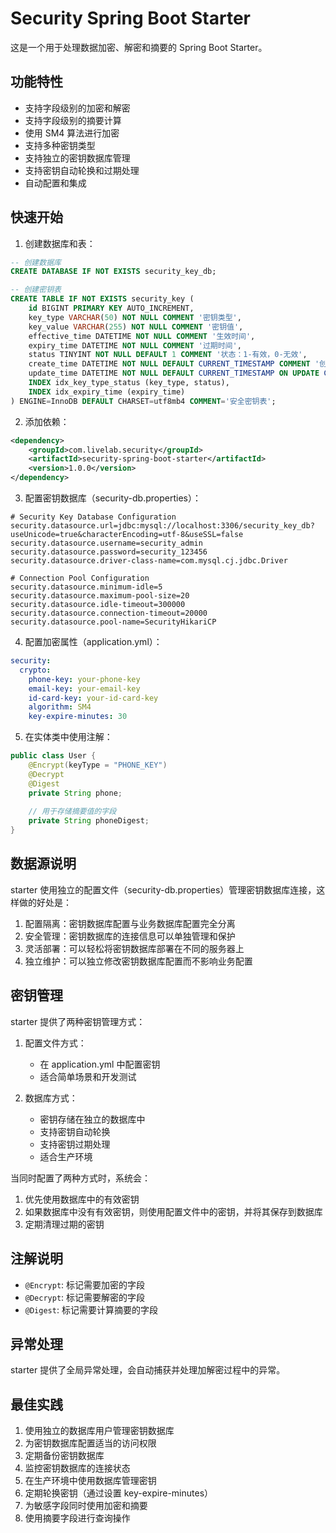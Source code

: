 # Security Spring Boot Starter

这是一个用于处理数据加密、解密和摘要的 Spring Boot Starter。

## 功能特性

- 支持字段级别的加密和解密
- 支持字段级别的摘要计算
- 使用 SM4 算法进行加密
- 支持多种密钥类型
- 支持独立的密钥数据库管理
- 支持密钥自动轮换和过期处理
- 自动配置和集成

## 快速开始

1. 创建数据库和表：

```sql
-- 创建数据库
CREATE DATABASE IF NOT EXISTS security_key_db;

-- 创建密钥表
CREATE TABLE IF NOT EXISTS security_key (
    id BIGINT PRIMARY KEY AUTO_INCREMENT,
    key_type VARCHAR(50) NOT NULL COMMENT '密钥类型',
    key_value VARCHAR(255) NOT NULL COMMENT '密钥值',
    effective_time DATETIME NOT NULL COMMENT '生效时间',
    expiry_time DATETIME NOT NULL COMMENT '过期时间',
    status TINYINT NOT NULL DEFAULT 1 COMMENT '状态：1-有效，0-无效',
    create_time DATETIME NOT NULL DEFAULT CURRENT_TIMESTAMP COMMENT '创建时间',
    update_time DATETIME NOT NULL DEFAULT CURRENT_TIMESTAMP ON UPDATE CURRENT_TIMESTAMP COMMENT '更新时间',
    INDEX idx_key_type_status (key_type, status),
    INDEX idx_expiry_time (expiry_time)
) ENGINE=InnoDB DEFAULT CHARSET=utf8mb4 COMMENT='安全密钥表';
```

2. 添加依赖：

```xml
<dependency>
    <groupId>com.livelab.security</groupId>
    <artifactId>security-spring-boot-starter</artifactId>
    <version>1.0.0</version>
</dependency>
```

3. 配置密钥数据库（security-db.properties）：

```properties
# Security Key Database Configuration
security.datasource.url=jdbc:mysql://localhost:3306/security_key_db?useUnicode=true&characterEncoding=utf-8&useSSL=false
security.datasource.username=security_admin
security.datasource.password=security_123456
security.datasource.driver-class-name=com.mysql.cj.jdbc.Driver

# Connection Pool Configuration
security.datasource.minimum-idle=5
security.datasource.maximum-pool-size=20
security.datasource.idle-timeout=300000
security.datasource.connection-timeout=20000
security.datasource.pool-name=SecurityHikariCP
```

4. 配置加密属性（application.yml）：

```yaml
security:
  crypto:
    phone-key: your-phone-key
    email-key: your-email-key
    id-card-key: your-id-card-key
    algorithm: SM4
    key-expire-minutes: 30
```

5. 在实体类中使用注解：

```java
public class User {
    @Encrypt(keyType = "PHONE_KEY")
    @Decrypt
    @Digest
    private String phone;
    
    // 用于存储摘要值的字段
    private String phoneDigest;
}
```

## 数据源说明

starter 使用独立的配置文件（security-db.properties）管理密钥数据库连接，这样做的好处是：

1. 配置隔离：密钥数据库配置与业务数据库配置完全分离
2. 安全管理：密钥数据库的连接信息可以单独管理和保护
3. 灵活部署：可以轻松将密钥数据库部署在不同的服务器上
4. 独立维护：可以独立修改密钥数据库配置而不影响业务配置

## 密钥管理

starter 提供了两种密钥管理方式：

1. 配置文件方式：
   - 在 application.yml 中配置密钥
   - 适合简单场景和开发测试

2. 数据库方式：
   - 密钥存储在独立的数据库中
   - 支持密钥自动轮换
   - 支持密钥过期处理
   - 适合生产环境

当同时配置了两种方式时，系统会：
1. 优先使用数据库中的有效密钥
2. 如果数据库中没有有效密钥，则使用配置文件中的密钥，并将其保存到数据库
3. 定期清理过期的密钥

## 注解说明

- `@Encrypt`: 标记需要加密的字段
- `@Decrypt`: 标记需要解密的字段
- `@Digest`: 标记需要计算摘要的字段

## 异常处理

starter 提供了全局异常处理，会自动捕获并处理加解密过程中的异常。

## 最佳实践

1. 使用独立的数据库用户管理密钥数据库
2. 为密钥数据库配置适当的访问权限
3. 定期备份密钥数据库
4. 监控密钥数据库的连接状态
5. 在生产环境中使用数据库管理密钥
6. 定期轮换密钥（通过设置 key-expire-minutes）
7. 为敏感字段同时使用加密和摘要
8. 使用摘要字段进行查询操作

